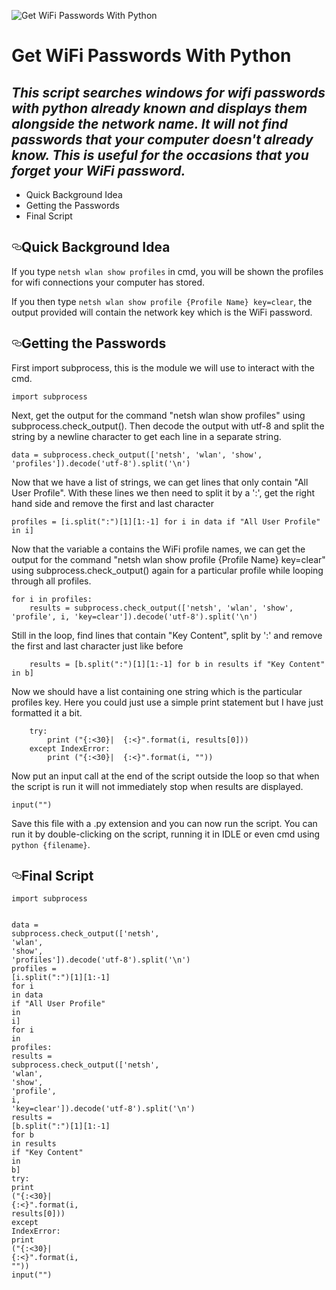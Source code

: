 ![Get WiFi Passwords With Python](http://www.media-division.com/assets/media/python-icon.png)

# Get WiFi Passwords With Python

*This script searches windows for wifi passwords with python already known and displays them alongside the network name. It will not find passwords that your computer doesn't already know. This is useful for the occasions that you forget your WiFi password.*
---
- Quick Background Idea
- Getting the Passwords
- Final Script

<h2 id="quick-background-idea">
<span style="position:relative"><a class="anchor" href="#quick-background-idea"><svg aria-hidden="true" focusable="false" height="16" version="1.1" viewBox="0 0 16 16" width="16"><path d="M4 9h1v1H4c-1.5 0-3-1.69-3-3.5S2.55 3 4 3h4c1.45 0 3 1.69 3 3.5 0 1.41-.91 2.72-2 3.25V8.59c.58-.45 1-1.27 1-2.09C10 5.22 8.98 4 8 4H4c-.98 0-2 1.22-2 2.5S3 9 4 9zm9-3h-1v1h1c1 0 2 1.22 2 2.5S13.98 12 13 12H9c-.98 0-2-1.22-2-2.5 0-.83.42-1.64 1-2.09V6.25c-1.09.53-2 1.84-2 3.25C6 11.31 7.55 13 9 13h4c1.45 0 3-1.69 3-3.5S14.5 6 13 6z" fill-rule="evenodd"></path></svg></a>Quick Background Idea</span></h2>
<p>If you type <code>netsh wlan show profiles</code> in cmd, you will be shown the profiles for wifi connections your computer has stored.</p>
<p>If you then type <code>netsh wlan show profile {Profile Name} key=clear</code>, the output provided will contain the network key which is the WiFi password.</p>
<h2 id="getting-the-passwords">
<span style="position:relative"><a class="anchor" href="#getting-the-passwords"><svg aria-hidden="true" focusable="false" height="16" version="1.1" viewBox="0 0 16 16" width="16"><path d="M4 9h1v1H4c-1.5 0-3-1.69-3-3.5S2.55 3 4 3h4c1.45 0 3 1.69 3 3.5 0 1.41-.91 2.72-2 3.25V8.59c.58-.45 1-1.27 1-2.09C10 5.22 8.98 4 8 4H4c-.98 0-2 1.22-2 2.5S3 9 4 9zm9-3h-1v1h1c1 0 2 1.22 2 2.5S13.98 12 13 12H9c-.98 0-2-1.22-2-2.5 0-.83.42-1.64 1-2.09V6.25c-1.09.53-2 1.84-2 3.25C6 11.31 7.55 13 9 13h4c1.45 0 3-1.69 3-3.5S14.5 6 13 6z" fill-rule="evenodd"></path></svg></a>Getting the Passwords</span></h2>
<p>First import subprocess, this is the module we will use to interact with the cmd.</p>
<div class="python codehilite"><pre><span></span><code><span class="kn">import</span> <span class="nn">subprocess</span>
</code></pre></div>

<p>Next, get the output for the command "netsh wlan show profiles" using subprocess.check_output(). Then decode the output with utf-8 and split the string by a newline character to get each line in a separate string. </p>
<div class="python codehilite"><pre><span></span><code><span class="n">data</span> <span class="o">=</span> <span class="n">subprocess</span><span class="o">.</span><span class="n">check_output</span><span class="p">([</span><span class="s1">&#39;netsh&#39;</span><span class="p">,</span> <span class="s1">&#39;wlan&#39;</span><span class="p">,</span> <span class="s1">&#39;show&#39;</span><span class="p">,</span> <span class="s1">&#39;profiles&#39;</span><span class="p">])</span><span class="o">.</span><span class="n">decode</span><span class="p">(</span><span class="s1">&#39;utf-8&#39;</span><span class="p">)</span><span class="o">.</span><span class="n">split</span><span class="p">(</span><span class="s1">&#39;</span><span class="se">\n</span><span class="s1">&#39;</span><span class="p">)</span>
</code></pre></div>

<p>Now that we have a list of strings, we can get lines that only contain "All User Profile". With these lines we then need to split it by a ':', get the right hand side and remove the first and last character</p>
<div class="python codehilite"><pre><span></span><code><span class="n">profiles</span> <span class="o">=</span> <span class="p">[</span><span class="n">i</span><span class="o">.</span><span class="n">split</span><span class="p">(</span><span class="s2">&quot;:&quot;</span><span class="p">)[</span><span class="mi">1</span><span class="p">][</span><span class="mi">1</span><span class="p">:</span><span class="o">-</span><span class="mi">1</span><span class="p">]</span> <span class="k">for</span> <span class="n">i</span> <span class="ow">in</span> <span class="n">data</span> <span class="k">if</span> <span class="s2">&quot;All User Profile&quot;</span> <span class="ow">in</span> <span class="n">i</span><span class="p">]</span>
</code></pre></div>

<p>Now that the variable a contains the WiFi profile names, we can get the output for the command "netsh wlan show profile {Profile Name} key=clear" using subprocess.check_output() again for a particular profile while looping through all profiles.</p>
<div class="python codehilite"><pre><span></span><code><span class="k">for</span> <span class="n">i</span> <span class="ow">in</span> <span class="n">profiles</span><span class="p">:</span>
    <span class="n">results</span> <span class="o">=</span> <span class="n">subprocess</span><span class="o">.</span><span class="n">check_output</span><span class="p">([</span><span class="s1">&#39;netsh&#39;</span><span class="p">,</span> <span class="s1">&#39;wlan&#39;</span><span class="p">,</span> <span class="s1">&#39;show&#39;</span><span class="p">,</span> <span class="s1">&#39;profile&#39;</span><span class="p">,</span> <span class="n">i</span><span class="p">,</span> <span class="s1">&#39;key=clear&#39;</span><span class="p">])</span><span class="o">.</span><span class="n">decode</span><span class="p">(</span><span class="s1">&#39;utf-8&#39;</span><span class="p">)</span><span class="o">.</span><span class="n">split</span><span class="p">(</span><span class="s1">&#39;</span><span class="se">\n</span><span class="s1">&#39;</span><span class="p">)</span>
</code></pre></div>

<p>Still in the loop, find lines that contain "Key Content", split by ':' and remove the first and last character just like before</p>
<div class="python codehilite"><pre><span></span><code>    <span class="n">results</span> <span class="o">=</span> <span class="p">[</span><span class="n">b</span><span class="o">.</span><span class="n">split</span><span class="p">(</span><span class="s2">&quot;:&quot;</span><span class="p">)[</span><span class="mi">1</span><span class="p">][</span><span class="mi">1</span><span class="p">:</span><span class="o">-</span><span class="mi">1</span><span class="p">]</span> <span class="k">for</span> <span class="n">b</span> <span class="ow">in</span> <span class="n">results</span> <span class="k">if</span> <span class="s2">&quot;Key Content&quot;</span> <span class="ow">in</span> <span class="n">b</span><span class="p">]</span>
</code></pre></div>

<p>Now we should have a list containing one string which is the particular profiles key. Here you could just use a simple print statement but I have just formatted it a bit.</p>
<div class="python codehilite"><pre><span></span><code>    <span class="k">try</span><span class="p">:</span>
        <span class="nb">print</span> <span class="p">(</span><span class="s2">&quot;</span><span class="si">{:&lt;30}</span><span class="s2">|  </span><span class="si">{:&lt;}</span><span class="s2">&quot;</span><span class="o">.</span><span class="n">format</span><span class="p">(</span><span class="n">i</span><span class="p">,</span> <span class="n">results</span><span class="p">[</span><span class="mi">0</span><span class="p">]))</span>
    <span class="k">except</span> <span class="ne">IndexError</span><span class="p">:</span>
        <span class="nb">print</span> <span class="p">(</span><span class="s2">&quot;</span><span class="si">{:&lt;30}</span><span class="s2">|  </span><span class="si">{:&lt;}</span><span class="s2">&quot;</span><span class="o">.</span><span class="n">format</span><span class="p">(</span><span class="n">i</span><span class="p">,</span> <span class="s2">&quot;&quot;</span><span class="p">))</span>
</code></pre></div>

<p>Now put an input call at the end of the script outside the loop so that when the script is run it will not immediately stop when results are displayed.</p>
<div class="python codehilite"><pre><span></span><code><span class="nb">input</span><span class="p">(</span><span class="s2">&quot;&quot;</span><span class="p">)</span>
</code></pre></div>

<p>Save this file with a .py extension and you can now run the script. You can run it by double-clicking on the script, running it in IDLE or even cmd using <code>python {filename}</code>.</p>
<h2 id="final-script">
<span style="position:relative"><a class="anchor" href="#final-script"><svg aria-hidden="true" focusable="false" height="16" version="1.1" viewBox="0 0 16 16" width="16"><path d="M4 9h1v1H4c-1.5 0-3-1.69-3-3.5S2.55 3 4 3h4c1.45 0 3 1.69 3 3.5 0 1.41-.91 2.72-2 3.25V8.59c.58-.45 1-1.27 1-2.09C10 5.22 8.98 4 8 4H4c-.98 0-2 1.22-2 2.5S3 9 4 9zm9-3h-1v1h1c1 0 2 1.22 2 2.5S13.98 12 13 12H9c-.98 0-2-1.22-2-2.5 0-.83.42-1.64 1-2.09V6.25c-1.09.53-2 1.84-2 3.25C6 11.31 7.55 13 9 13h4c1.45 0 3-1.69 3-3.5S14.5 6 13 6z" fill-rule="evenodd"></path></svg></a>Final Script</span></h2>
<div class="python codehilite"><pre><span></span><code><span class="kn">import</span> <span class="nn">subprocess</span>

<span class="n">data</span> <span class="o">=</span> <span class="n">subprocess</span><span class="o">.</span><span class="n">check_output</span><span class="p">([</span><span class="s1">&#39;netsh&#39;</span><span class="p">,</span> <span class="s1">&#39;wlan&#39;</span><span class="p">,</span> <span class="s1">&#39;show&#39;</span><span class="p">,</span> <span class="s1">&#39;profiles&#39;</span><span class="p">])</span><span class="o">.</span><span class="n">decode</span><span class="p">(</span><span class="s1">&#39;utf-8&#39;</span><span class="p">)</span><span class="o">.</span><span class="n">split</span><span class="p">(</span><span class="s1">&#39;</span><span class="se">\n</span><span class="s1">&#39;</span><span class="p">)</span>
<span class="n">profiles</span> <span class="o">=</span> <span class="p">[</span><span class="n">i</span><span class="o">.</span><span class="n">split</span><span class="p">(</span><span class="s2">&quot;:&quot;</span><span class="p">)[</span><span class="mi">1</span><span class="p">][</span><span class="mi">1</span><span class="p">:</span><span class="o">-</span><span class="mi">1</span><span class="p">]</span> <span class="k">for</span> <span class="n">i</span> <span class="ow">in</span> <span class="n">data</span> <span class="k">if</span> <span class="s2">&quot;All User Profile&quot;</span> <span class="ow">in</span> <span class="n">i</span><span class="p">]</span>
<span class="k">for</span> <span class="n">i</span> <span class="ow">in</span> <span class="n">profiles</span><span class="p">:</span>
    <span class="n">results</span> <span class="o">=</span> <span class="n">subprocess</span><span class="o">.</span><span class="n">check_output</span><span class="p">([</span><span class="s1">&#39;netsh&#39;</span><span class="p">,</span> <span class="s1">&#39;wlan&#39;</span><span class="p">,</span> <span class="s1">&#39;show&#39;</span><span class="p">,</span> <span class="s1">&#39;profile&#39;</span><span class="p">,</span> <span class="n">i</span><span class="p">,</span> <span class="s1">&#39;key=clear&#39;</span><span class="p">])</span><span class="o">.</span><span class="n">decode</span><span class="p">(</span><span class="s1">&#39;utf-8&#39;</span><span class="p">)</span><span class="o">.</span><span class="n">split</span><span class="p">(</span><span class="s1">&#39;</span><span class="se">\n</span><span class="s1">&#39;</span><span class="p">)</span>
    <span class="n">results</span> <span class="o">=</span> <span class="p">[</span><span class="n">b</span><span class="o">.</span><span class="n">split</span><span class="p">(</span><span class="s2">&quot;:&quot;</span><span class="p">)[</span><span class="mi">1</span><span class="p">][</span><span class="mi">1</span><span class="p">:</span><span class="o">-</span><span class="mi">1</span><span class="p">]</span> <span class="k">for</span> <span class="n">b</span> <span class="ow">in</span> <span class="n">results</span> <span class="k">if</span> <span class="s2">&quot;Key Content&quot;</span> <span class="ow">in</span> <span class="n">b</span><span class="p">]</span>
    <span class="k">try</span><span class="p">:</span>
        <span class="nb">print</span> <span class="p">(</span><span class="s2">&quot;</span><span class="si">{:&lt;30}</span><span class="s2">|  </span><span class="si">{:&lt;}</span><span class="s2">&quot;</span><span class="o">.</span><span class="n">format</span><span class="p">(</span><span class="n">i</span><span class="p">,</span> <span class="n">results</span><span class="p">[</span><span class="mi">0</span><span class="p">]))</span>
    <span class="k">except</span> <span class="ne">IndexError</span><span class="p">:</span>
        <span class="nb">print</span> <span class="p">(</span><span class="s2">&quot;</span><span class="si">{:&lt;30}</span><span class="s2">|  </span><span class="si">{:&lt;}</span><span class="s2">&quot;</span><span class="o">.</span><span class="n">format</span><span class="p">(</span><span class="n">i</span><span class="p">,</span> <span class="s2">&quot;&quot;</span><span class="p">))</span>
<span class="nb">input</span><span class="p">(</span><span class="s2">&quot;&quot;</span><span class="p">)</span>
</code></pre></div>
